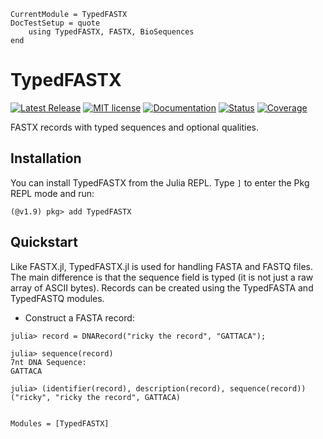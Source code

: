 ```@meta
CurrentModule = TypedFASTX
DocTestSetup = quote
    using TypedFASTX, FASTX, BioSequences
end
```

# TypedFASTX
[![Latest Release](https://img.shields.io/github/release/anton083/TypedFASTX.jl.svg)](https://github.com/anton083/TypedFASTX.jl/releases/latest)
[![MIT license](https://img.shields.io/badge/license-MIT-green.svg)](https://opensource.org/license/MIT)
[![Documentation](https://img.shields.io/badge/docs-stable-blue.svg)](https://anton083.github.io/TypedFASTX.jl/stable/)
[![Status](https://github.com/anton083/TypedFASTX.jl/actions/workflows/CI.yml/badge.svg?branch=main)](https://github.com/anton083/TypedFASTX.jl/actions/workflows/CI.yml?query=branch%3Amain)
[![Coverage](https://codecov.io/gh/anton083/TypedFASTX.jl/branch/main/graph/badge.svg)](https://codecov.io/gh/anton083/TypedFASTX.jl)

FASTX records with typed sequences and optional qualities.

## Installation
You can install TypedFASTX from the Julia REPL. Type `]` to enter the Pkg REPL mode and run:

```jldoctest
(@v1.9) pkg> add TypedFASTX
```

## Quickstart
Like FASTX.jl, TypedFASTX.jl is used for handling FASTA and FASTQ files. The main difference is that the sequence field is typed (it is not just a raw array of ASCII bytes). Records can be created using the TypedFASTA and TypedFASTQ modules.

* Construct a FASTA record:
```jldoctest
julia> record = DNARecord("ricky the record", "GATTACA");

julia> sequence(record)
7nt DNA Sequence:
GATTACA

julia> (identifier(record), description(record), sequence(record))
("ricky", "ricky the record", GATTACA)
```

```@index
```

```@autodocs
Modules = [TypedFASTX]
```
